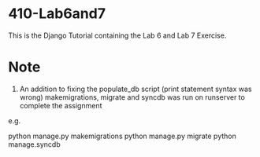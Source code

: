 # 410-Lab6and7
This is the Django Tutorial containing the Lab 6 and Lab 7 Exercise.

Note
===
1. An addition to fixing the populate_db script (print statement 
syntax was wrong) makemigrations, migrate and syncdb was run on 
runserver to complete the assignment

e.g.

python manage.py makemigrations
python manage.py migrate
python manage.syncdb
